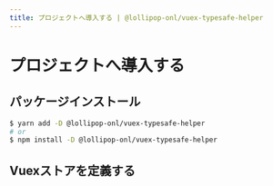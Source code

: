 ```yaml
---
title: プロジェクトへ導入する | @lollipop-onl/vuex-typesafe-helper
---
```


# プロジェクトへ導入する

## パッケージインストール

```sh
$ yarn add -D @lollipop-onl/vuex-typesafe-helper
# or
$ npm install -D @lollipop-onl/vuex-typesafe-helper
```

## Vuexストアを定義する
